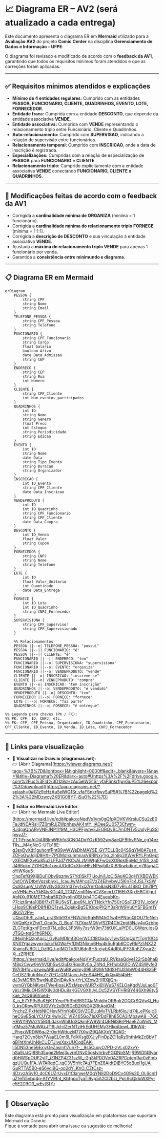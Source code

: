 
# 📈 Diagrama ER – AV2 (será atualizado a cada entrega)

Este documento apresenta o diagrama ER em **Mermaid** utilizado para a **Avaliação AV2** do projeto **Comic Center** na disciplina **Gerenciamento de Dados e Informação – UFPE**.

O diagrama foi revisado e modificado de acordo com o **feedback da AV1**, garantindo que todos os requisitos mínimos foram atendidos e que as correções foram aplicadas.

---

## ✅ Requisitos mínimos atendidos e explicações

- **Mínimo de 4 entidades regulares:** Cumprido com as entidades **PESSOA, FUNCIONARIO, CLIENTE, QUADRINHOS, EVENTO, LOTE, FORNECEDOR**.
- **Entidade fraca:** Cumprida com a entidade **DESCONTO**, que depende da entidade associativa **VENDE**.
- **Entidade associativa:** Cumprida com **VENDE** representando o relacionamento triplo entre Funcionário, Cliente e Quadrinhos.
- **Auto-relacionamento:** Cumprido com **SUPERVISAO**, indicando a relação de supervisão entre funcionários.
- **Relacionamento temporal:** Cumprido com **INSCRICAO**, onde a data de inscrição é registrada.
- **Especializações:** Cumpridas com a relação de especialização de **PESSOA** para **FUNCIONARIO** e **CLIENTE**.
- **Relacionamento triplo:** Cumprido explicitamente com a entidade associativa **VENDE** conectando **FUNCIONARIO, CLIENTE e QUADRINHOS**.

---

## 🔧 Modificações feitas de acordo com o feedback da AV1

- Corrigida a **cardinalidade mínima de ORGANIZA** (mínima = 1 funcionário).
- Corrigida a **cardinalidade mínima do relacionamento triplo FORNECE** (mínima = 1:1:1).
- Corrigida a **descrição de DESCONTO** e sua vinculação à entidade associativa **VENDE**.
- Ajustada a **máxima do relacionamento triplo VENDE** para apenas 1 funcionário por venda.
- Garantida a **consistência entre minimundo e diagrama**.

---

## 📋 Diagrama ER em Mermaid

```mermaid
erDiagram
    PESSOA {
        string CPF
        string Nome
        string Email
    }
    TELEFONE_PESSOA {
        string CPF_Pessoa
        string Telefone
    }
    FUNCIONARIO {
        string CPF_Funcionario
        string Cargo
        float Salario
        boolean Ativo
        date Data_Admissao
        string CEP
    }
    ENDERECO {
        string CEP
        string Rua
        int Numero
    }
    CLIENTE {
        string CPF_Cliente
        int Num_eventos_participados
    }
    QUADRINHOS {
        int ID
        string Nome
        string Genero
        float Preco
        int Estoque
        string Periodicidade
        string Edicao
    }
    EVENTO {
        int ID
        string Nome
        date Data
        string Tipo_Evento
        string Duracao
        string Organizador
    }
    INSCRICAO {
        int ID_Evento
        string CPF_Cliente
        date Data_Inscricao
    }
    VENDEPRODUTO {
        int ID
        int ID_Quadrinho
        string CPF_Funcionario
        string CPF_Cliente
        date Data_Compra
    }
    DESCONTO {
        int ID_Venda
        float Valor
        string Cupom
    }
    FORNECEDOR {
        string CNPJ
        string Nome
        string Telefone
    }
    LOTE {
        int ID
        float Valor_Unitario
        int Quantidade
        date Data_Entrega
    }
    FORNECE {
        int ID_Lote
        int ID_Quadrinho
        string CNPJ_Fornecedor
    }
    SUPERVISIONA {
        string CPF_Supervisor
        string CPF_Supervisionado
    }

    %% Relacionamentos
    PESSOA ||--o| TELEFONE_PESSOA: "possui"
    PESSOA ||--|| FUNCIONARIO: "é"
    PESSOA ||--|| CLIENTE: "é"
    FUNCIONARIO ||--|| ENDERECO: "tem"
    FUNCIONARIO ||--o| SUPERVISIONA: "supervisiona"
    FUNCIONARIO ||--o| EVENTO: "organiza"
    FUNCIONARIO ||--o| VENDEPRODUTO: "vende"
    CLIENTE ||--o| INSCRICAO: "inscreve-se"
    CLIENTE ||--o| VENDEPRODUTO: "compra"
    EVENTO ||--o| INSCRICAO: "tem inscrição"
    QUADRINHOS ||--o| VENDEPRODUTO: "é vendido"
    VENDEPRODUTO ||--o| DESCONTO: "tem"
    FORNECEDOR ||--o| FORNECE: "fornece"
    LOTE ||--o| FORNECE: "faz parte"
    QUADRINHOS ||--o| FORNECE: "é entregue"

%% Legenda para chaves (PK / FK):
%% PK: CPF, ID, CNPJ, etc.
%% FK: CEP, CPF_Pessoa, Organizador, ID_Quadrinho, CPF_Funcionario, CPF_Cliente, ID_Evento, ID_Venda, ID_Lote, CNPJ_Fornecedor
```

---

## 🔗 Links para visualização

- 📄 **Visualizar no Draw.io (diagramas.net)**:  
👉 [Abrir Diagrama](https://viewer.diagrams.net/?tags=%7B%7D&lightbox=1&highlight=0000ff&edit=_blank&layers=1&nav=1&title=Diagrama%20ER&dark=auto#Uhttps%3A%2F%2Fdrive.google.com%2Fuc%3Fid%3D1z9cHzAu5elWG1Sr_yfaFSnkrfjwySuP5%26export%3Ddownload](https://app.diagrams.net/?splash=0#G1z9cHzAu5elWG1Sr_yfaFSnkrfjwySuP5#%7B%22pageId%22%3A%22MDzwoyZKB1G08Y7-jSuO%22%7D)

- 📝 **Editar no Mermaid Live Editor**:  
👉 [Abrir no Mermaid Live Editor](https://mermaid.live/edit#pako:eNqdVs1ym0gQfpXOVKVKrsIuCSu2zE0FaJdNDARsH7Z0mRJjZWphhsyAK4ntY_IAOeeSU0573Cfwm-RJdgaQhARyVNFJNP11f9M_H3OPFjwhyEJEOBQvBc7mDNTv5UuIyPuSSlpwyJ7-ZTTjFrisoAlOiARBlmWKhfo3CN04DqYGzK592wv8aeQFBthvPNe_cg14ez11Is__M4gNcG-UTb18E-g3syDyXdt1guhonfPnt89wWWeDhMAYSE_GY7DLLBc04S9qYM0A7usn_ZOFoGwJdjiD8HXH7POMdIxuhmnasV6RlNxy1rg_zln9p3XWvrRYLPnGeptyXECMFXvKu85u2LFFJd7YKCvALzMiWtgEFwQcXOBpklEpMd_h15S_za0J496pknIZYlHQBc1xwuUOdtOxXbjnHFzNPwjbIlzXIBRkwbdjurLg78tugJCoYiWKou5-t1nqTefQ9Xj9Dul1Obv9pzmvS7Yd1SkF7jJoJni1JoCl5AuKC3qHYXBDWEKOutOrWDtbnVqzsblyxL_IcauJwMAhcsEVzZ4EjhvbwU5l6n7c4JSL7kSWOc92suqV_UVlWyGvGS22h137vy1xQ7rnrOo8asN3D7vRiL4188O_Dh7IPYvcVHNaFvxYkBQvKGc40_2GQVzmRNwpCVSmnrLG16Eb3XjxtE8CVlgutAbNXu910MET3nba5RZt0ypIlnOBUxh4TC4EueubKc-P7cizt6mta10B6f7xlTlRU5vST_jpx9N_lcYTNckYfn75CrOSaTZP31V_lc6nVLHqo9CI8sPD8fHDQ1swLZgjskkBg5E1OpqjPlQjY3sRrW9Vu0YSFBGm1Y3Krl7r2Py-UQsdOhBLzJq4_prJSkIb93VFNWJVeRgMW4hGfw4HPNtmQfOU71eNnhNVQqKzVZhnT_Oca0v_D_Bua1jTtZXeaMQVyfSZR4Chi2ptd5NJy4yGzbhgZLGTqtKgxnFDcq97N_oBoL3F3Wy7xsrW9m73tKUK_aPfD0UGWqruIqsQJTGQ-tqr64h6RNX-zlHxjihRQzpAgsU_GvKoMDlmf3OerWCCl8t3q4cy1wvf3OqQdYtTqV10C4XNS1YgazwyqxjIukcfkGWaFyfDM3Nkno6Hw4k5uRgb6COyRkPz5NXZ2XhimsPJ8OLi_OzRQJ-qtMOTV6PJ6dg8H5-ejybK4dRAJFF3RnFZXyur2-Xj_zZRHEI](https://mermaid.live/edit#pako:eNqVVtFuozgU_RVkaaQdye122rSb8haBM8s2Cww0eVhVQh5wU2uDzRqodtv0a_ZhNd_RH1ubQGIDiWZ4SWyfe3197r3HfgUpzwiwAREuxWuB8wdmyS9EcRzMrNfdSH1lJShbW044H8z5PCeDSZRjutnNvu1-7tECzQMfJaecJyEpS44HS_dkQx45I4bH-dJ3vMCfRV5wxNu8ZinlDAvKh-tYrLXZxw3HlRXjjQn-yvmGYGbNKvqsTWe4IpaLK5zMspyWJR7xj0IjWuS7KELOaKgdVJuLao0FyirLr3MiuOHSWXjIv0dHDu9sKGEVGXhJyLOc52VSYFHRlBY446Xh98ty5kae_2sQ666Vued-X_o_E7YP9sBuKEjKTYeorPhf9dBBSGQaMhldhrOR6pIr2OQCrSQVwQ_Hu0_ksORowRPUUDVYc2uB05GcB2KNGX2RhAojOM-PnchzZiPxHdtiNIOHsvNYmYoBCStVZGEUuMvTVLRbf6lxJjd74j_ePKejc3heCGyE5qLYCUYzlKwIy3C_VlZ405Go71sXPDdFIIh85CA3iMbawA9_-76CHRWYRWA2V59GLdJkyWhlUqXQkmFW9Wr4QBNilSBrPHaeEZoWvN_Mp1Moz57MuWAkJf16jJchilZerNTziHrEdUHEMy3HkqAtqwLJDkW4-_PhgxWRDW6qJ2-0xrhWttuzM77tXwi29QAKXpY1fQAD-Harq72Cvn8bh7WaaEL0m6LFdXKsgBXJjyFlnDpZCl1qRz9hthMkZcBbVTgB1htXmUhNkCUDTJlvsXsxUUCqdEAK-ll5DN53ne56ExiyOeZasmI17un7f-__8s5CuxyO7PD-zVLx02xvY-hSa9UJQj8Bh35uge2Mwj3uyrnDNv05gsIvlrrbyPGQNbSMljR9WDf4Byard0HWSpOUF2ylT_iZlNZP4Z31szW_-2g3kPDOVo0AZRPCptegRar0vFmbqzUUQu1FA_W7ARqdC_tqC3V5hYc7Au7FEnZ6AIdtDiBYC5oBuxI1gUA-GuRTTA5B0-eS6yci9Q-oo2dY_KnO_CZtCsz-4DzvzASv10_doC6UZrUvxD1ClahweM0qYN82DoD9Cv4G9s30_OL6cnI1uZ1eTi5vbq4g-AfYV9fnt_KbfppcTyaTi9vp5A2Cl2bLi_PpL9cQkIxWXPy-e5E2D9O3_wEvtSfY)

---

## 📌 Observação

Este diagrama está pronto para visualização em plataformas que suportam Mermaid ou Draw.io.  
Fique à vontade para abrir uma issue ou sugestão de melhoria!

---

